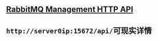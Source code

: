 ## [RabbitMQ Management HTTP API](https://pulse.mozilla.org/api/)

## `http://server0ip:15672/api/`可现实详情

